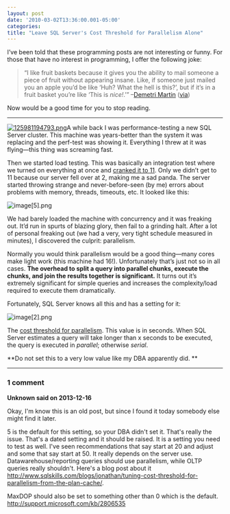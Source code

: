 ```yaml
---
layout: post
date: '2010-03-02T13:36:00.001-05:00'
categories:
title: "Leave SQL Server's Cost Threshold for Parallelism Alone"
---
```



I’ve been told that these programming posts are not interesting or funny. For those that have no interest in programming, I offer the following joke:
<blockquote> 

“I like fruit baskets because it gives you the ability to mail someone a piece of fruit without appearing insane. Like, if someone just mailed you an apple you’d be like ‘Huh? What the hell is this?’, but if it’s in a fruit basket you’re like ‘This is *nice!*.’” –[Demetri Martin](http://www.demetrimartin.com/) ([via](http://captainpinhead.wordpress.com/2006/10/01/demetri-martin-quotes/))
</blockquote>

Now would be a good time for you to stop reading.  <hr />

[![125981194793.png](/assets/2010/125981194793.png)](http://www.urbandictionary.com/define.php?term=sad+panda)A while back I was performance-testing a new SQL Server cluster. This machine was years-better than the system it was replacing and the perf-test was showing it. Everything I threw at it was flying—this thing was screaming fast.

Then we started load testing. This was basically an integration test where we turned on everything at once and [cranked it to 11](http://en.wikipedia.org/wiki/Up_to_eleven). Only we didn’t get to 11 because our server fell over at 2, making me a sad panda. The server started throwing strange and never-before-seen (by me) errors about problems with memory, threads, timeouts, etc. It looked like this:

![image[5].png](/assets/2010/image[5].png) 

We had barely loaded the machine with concurrency and it was freaking out. It’d run in spurts of blazing glory, then fail to a grinding halt. After a lot of personal freaking out (we had a very, very tight schedule measured in minutes), I discovered the culprit: parallelism. 

Normally you would think parallelism would be a good thing—many cores make light work (this machine had 16!). Unfortunately that’s just not so in all cases. **The overhead to split a query into parallel chunks, execute the chunks, and join the results together is significant.** It turns out it’s extremely significant for simple queries and increases the complexity/load required to execute them dramatically.

Fortunately, SQL Server knows all this and has a setting for it:

![image[2].png](/assets/2010/image[2].png) 

The [cost threshold for parallelism](http://msdn.microsoft.com/en-us/library/aa196716(SQL.80).aspx). This value is in seconds. When SQL Server estimates a query will take longer than x seconds to be executed, the query is executed in *parallel*; otherwise *serial*.

**Do not set this to a very low value like my DBA apparently did. **

---

### 1 comment

**Unknown said on 2013-12-16**

Okay, I'm know this is an old post, but since I found it today somebody else might find it later.  

5 is the default for this setting, so your DBA didn't set it. That's really the issue.  That's a dated setting and it should be raised.  It is a setting you need to test as well.  I've seen recommendations that say start at 20 and adjust and some that say start at 50.  It really depends on the server use.  Datawarehouse/reporting queries should use parallelism, while OLTP queries really shouldn't.  Here's a blog post about it http://www.sqlskills.com/blogs/jonathan/tuning-cost-threshold-for-parallelism-from-the-plan-cache/.

MaxDOP should also be set to something other than 0 which is the default. http://support.microsoft.com/kb/2806535



